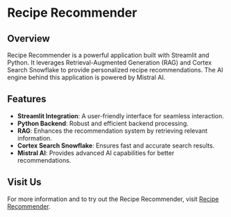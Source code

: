 # Recipe Recommender

## Overview
Recipe Recommender is a powerful application built with Streamlit and Python. It leverages Retrieval-Augmented Generation (RAG) and Cortex Search Snowflake to provide personalized recipe recommendations. The AI engine behind this application is powered by Mistral AI.

## Features
- **Streamlit Integration**: A user-friendly interface for seamless interaction.
- **Python Backend**: Robust and efficient backend processing.
- **RAG**: Enhances the recommendation system by retrieving relevant information.
- **Cortex Search Snowflake**: Ensures fast and accurate search results.
- **Mistral AI**: Provides advanced AI capabilities for better recommendations.

## Visit Us
For more information and to try out the Recipe Recommender, visit [Recipe Recommender](https://app.snowflake.com/ap-southeast-3.aws/pf04419/#/streamlit-apps/NEWS_API.PUBLIC.GVXIWOPM2OGZKFMT?ref=snowsight_shared).
